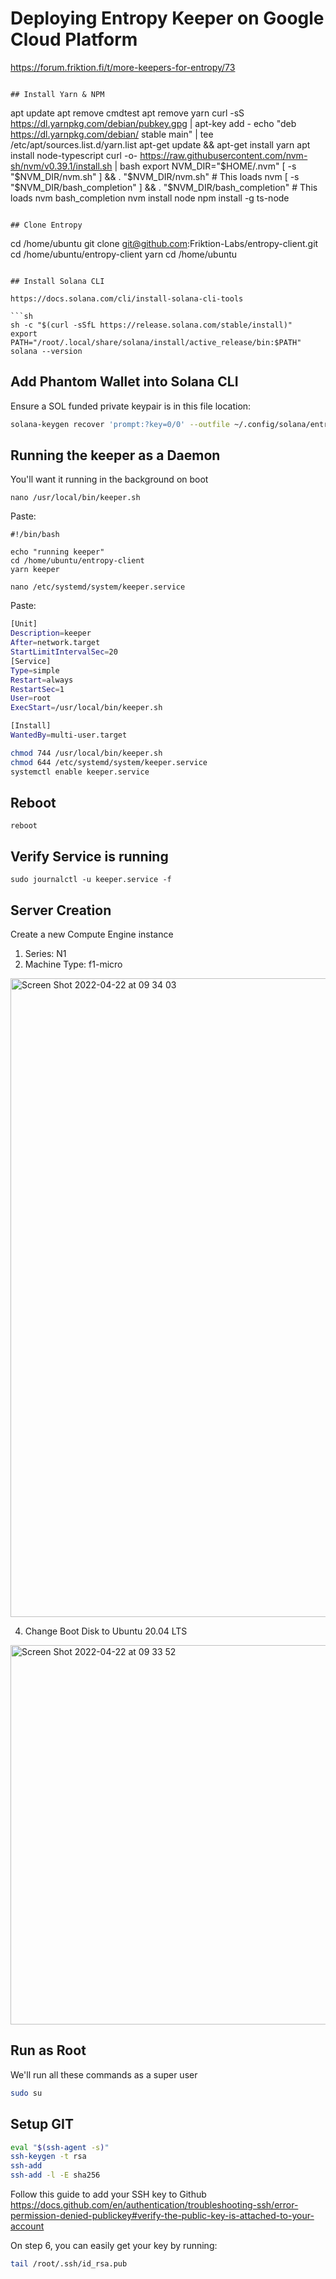 # Deploying Entropy Keeper on Google Cloud Platform

https://forum.friktion.fi/t/more-keepers-for-entropy/73

```

## Install Yarn & NPM

```
apt update
apt remove cmdtest
apt remove yarn
curl -sS https://dl.yarnpkg.com/debian/pubkey.gpg | apt-key add -
echo "deb https://dl.yarnpkg.com/debian/ stable main" | tee /etc/apt/sources.list.d/yarn.list
apt-get update && apt-get install yarn
apt install node-typescript
curl -o- https://raw.githubusercontent.com/nvm-sh/nvm/v0.39.1/install.sh | bash
export NVM_DIR="$HOME/.nvm"
[ -s "$NVM_DIR/nvm.sh" ] && \. "$NVM_DIR/nvm.sh"  # This loads nvm
[ -s "$NVM_DIR/bash_completion" ] && \. "$NVM_DIR/bash_completion"  # This loads nvm bash_completion
nvm install node
npm install -g ts-node
```

## Clone Entropy

``` 
cd /home/ubuntu
git clone git@github.com:Friktion-Labs/entropy-client.git
cd /home/ubuntu/entropy-client
yarn
cd /home/ubuntu
```

## Install Solana CLI

https://docs.solana.com/cli/install-solana-cli-tools

```sh
sh -c "$(curl -sSfL https://release.solana.com/stable/install)"
export PATH="/root/.local/share/solana/install/active_release/bin:$PATH"
solana --version
```

## Add Phantom Wallet into Solana CLI

Ensure a SOL funded private keypair is in this file location:

```sh
solana-keygen recover 'prompt:?key=0/0' --outfile ~/.config/solana/entropy-mainnet-authority.json
```


## Running the keeper as a Daemon
You'll want it running in the background on boot

```
nano /usr/local/bin/keeper.sh
```

Paste:
```
#!/bin/bash

echo "running keeper"
cd /home/ubuntu/entropy-client
yarn keeper
```

```
nano /etc/systemd/system/keeper.service
```

Paste:
```sh
[Unit]
Description=keeper
After=network.target
StartLimitIntervalSec=20
[Service]
Type=simple
Restart=always
RestartSec=1
User=root
ExecStart=/usr/local/bin/keeper.sh

[Install]
WantedBy=multi-user.target
```

```sh
chmod 744 /usr/local/bin/keeper.sh 
chmod 644 /etc/systemd/system/keeper.service
systemctl enable keeper.service
```


## Reboot

```
reboot
```

## Verify Service is running
```
sudo journalctl -u keeper.service -f
```


## Server Creation

Create a new Compute Engine instance
1. Series: N1
2. Machine Type: f1-micro
<img width="1022" alt="Screen Shot 2022-04-22 at 09 34 03" src="https://user-images.githubusercontent.com/219298/164745641-1bf81dff-910d-4a5f-b61b-0723af47d46d.png">

4. Change Boot Disk to Ubuntu 20.04 LTS

<img width="607" alt="Screen Shot 2022-04-22 at 09 33 52" src="https://user-images.githubusercontent.com/219298/164745639-121d29f7-a3ed-4c83-974f-23b2907730d7.png">

## Run as Root
We'll run all these commands as a super user
```sh
sudo su
```

## Setup GIT

```sh
eval "$(ssh-agent -s)"
ssh-keygen -t rsa
ssh-add
ssh-add -l -E sha256
```

Follow this guide to add your SSH key to Github https://docs.github.com/en/authentication/troubleshooting-ssh/error-permission-denied-publickey#verify-the-public-key-is-attached-to-your-account

On step 6, you can easily get your key by running:
```sh
tail /root/.ssh/id_rsa.pub

